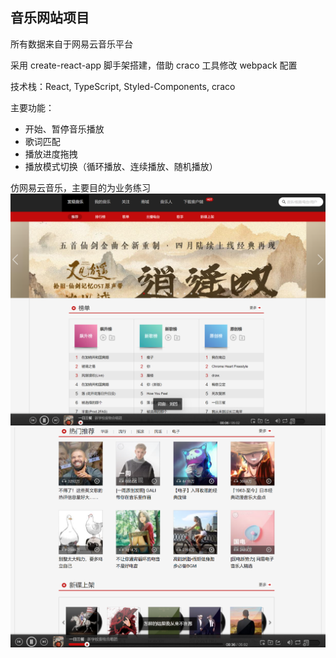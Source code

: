 ## 音乐网站项目

所有数据来自于网易云音乐平台

采用 create-react-app 脚手架搭建，借助 craco 工具修改 webpack 配置

技术栈：React, TypeScript, Styled-Components, craco

主要功能：

- 开始、暂停音乐播放
- 歌词匹配
- 播放进度拖拽
- 播放模式切换（循环播放、连续播放、随机播放）

仿网易云音乐，主要目的为业务练习
![image](public/img/image.png)
![image](public/img/image-1.png)
